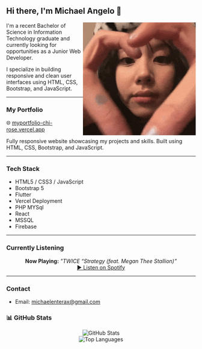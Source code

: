 ## Hi there, I'm Michael Angelo 👋

<img align="right" width="300" src="https://github.com/shshshangelo/shshshangelo/blob/main/chaeyoung-chaeyoung-twice.gif" alt="Chaeyoung gif" />

I'm a recent Bachelor of Science in Information Technology graduate and currently looking for opportunities as a Junior Web Developer.

I specialize in building responsive and clean user interfaces using HTML, CSS, Bootstrap, and JavaScript.

---

### My Portfolio

🌐 [myportfolio-chi-rose.vercel.app](https://myportfolio-chi-rose.vercel.app/)  

Fully responsive website showcasing my projects and skills. Built using HTML, CSS, Bootstrap, and JavaScript.

---

### Tech Stack

- HTML5 / CSS3 / JavaScript
- Bootstrap 5
- Flutter
- Vercel Deployment
- PHP MYSql
- React
- MSSQL
- Firebase

---

### Currently Listening

<div align="center">
  <strong>Now Playing:</strong> <em>"TWICE “Strategy (feat. Megan Thee Stallion)”</em><br/>
  <a href="[https://open.spotify.com/track/6ZRuF2n1CQxyxxAAWsKJOy](https://open.spotify.com/track/5zQUndaoBtXJ10SsApqtvw)" target="_blank">
    ▶️ Listen on Spotify
  </a>
</div>

---

### Contact

- Email: michaelenterax@gmail.com

### 📊 GitHub Stats

<p align="center">
  <img src="https://github-readme-stats.vercel.app/api?username=shshshangelo&show_icons=true&theme=tokyonight" alt="GitHub Stats" />
  <br />
  <img src="https://github-readme-stats.vercel.app/api/top-langs/?username=shshshangelo&layout=compact&theme=tokyonight" alt="Top Languages" />
</p>
